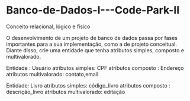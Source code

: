 # Banco-de-Dados-I---Code-Park-II
Conceito relacional, lógico e físico 

O desenvolvimento de um projeto de banco de dados passa por fases importantes para a sua implementação, como a de projeto conceitual. 
Diante disso, crie uma entidade que tenha atributos simples, composto e multivalorado.


Entidade : Usuário 
atributos simples: CPF 
atributos composto : Endereço 
atributos multivalorado: contato,email 


Entidade: Livro
atributos simples: código_livro
atributos composto : descrição_livro
atributos multivalorado: editação 
